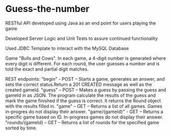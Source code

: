 # Guess-the-number

RESTful API developed using Java as an end point for users playing the game 

Developed Server Logic and Unit Tests to assure continued functionality 

Used JDBC Template to interact with the MySQL Database 


Game  "Bulls and Cows". In each game, a 4-digit number is generated where every digit is different. For each round, the user guesses a number and is told the exact and partial digit matches.

 REST endpoints: 
"begin" - POST – Starts a game, generates an answer, and sets the correct status.Return a 201 CREATED message as well as the created gameId.
"guess" – POST – Makes a guess by passing the guess and gameId in as JSON. The program  calculate the results of the guess and mark the game finished if the guess is correct. It returns the Round object with the results filled in.
"game" – GET – Returns a list of all games. Games in-progres do not display their answer.
"game/{gameId}" - GET – Returns a specific game based on ID. In-progress games do not display their answer.
"rounds/{gameId} – GET – Returns a list of rounds for the specified game sorted by time.
